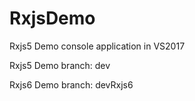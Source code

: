 # RxjsDemo
Rxjs5 Demo console application in VS2017

Rxjs5 Demo branch: dev

Rxjs6 Demo branch: devRxjs6
